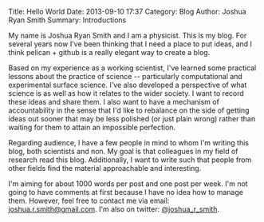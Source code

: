 Title: Hello World
Date: 2013-09-10 17:37
Category: Blog
Author: Joshua Ryan Smith
Summary: Introductions

My name is Joshua Ryan Smith and I am a physicist. This is my blog. For several years now I've been thinking that I need a place to put ideas, and I think pelican + github is a really elegant way to create a blog.

Based on my experience as a working scientist, I've learned some practical lessons about the practice of science -- particularly computational and experimental surface science. I've also developed a perspective of what science is as well as how it relates to the wider society. I want to record these ideas and share them. I also want to have a mechanism of accountability in the sense that I'd like to rebalance on the side of getting ideas out sooner that may be less polished (or just plain wrong) rather than waiting for them to attain an impossible perfection.

Regarding audience, I have a few people in mind to whom I'm writing this blog, both scientists and non. My goal is that colleagues in my field of research read this blog. Additionally, I want to write such that people from other fields find the material approachable and interesting.

I'm aiming for about 1000 words per post and one post per week. I'm not going to have comments at first because I have no idea how to manage them. However, feel free to contact me via email: [joshua.r.smith@gmail.com](mailto:joshua.r.smith@gmail.com). I'm also on twitter: [@joshua_r_smith](https://twitter.com/joshua_r_smith/).